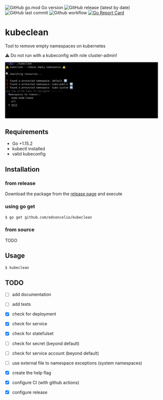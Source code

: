 ![GitHub go.mod Go version](https://img.shields.io/github/go-mod/go-version/edsoncelio/kubeclean)
![GitHub release (latest by date)](https://img.shields.io/github/v/release/edsoncelio/kubeclean)
![GitHub last commit](https://img.shields.io/github/last-commit/edsoncelio/kubeclean)
![Github workflow](https://github.com/edsoncelio/kubeclean/workflows/Go/badge.svg)
[![Go Report Card](https://goreportcard.com/badge/github.com/edsoncelio/kubeclean)](https://goreportcard.com/report/github.com/edsoncelio/kubeclean)

# kubeclean
Tool to remove empty namespaces on kubernetes

:warning: Do not run with a kubeconfig with role cluster-admin!

![](example.png)

## Requirements
* Go +1.15.2
* kubectl installed
* valid kubeconfig

## Installation 

### from release
Download the package from the [release page](https://github.com/edsoncelio/kubeclean/releases) and execute

### using go get   
`$ go get github.com/edsoncelio/kubeclean`

### from source
TODO

## Usage   
`$ kubeclean`

## TODO
 - [ ] add documentation
 - [ ] add tests
 - [x] check for deployment
 - [x] check for service
 - [x] check for statefulset
 - [ ] check for secret (beyond default)
 - [ ] check for service account (beyond default)
 - [ ] use external file to namespace exceptions (system namespaces)
 - [x] create the help flag
 - [x] configure CI (with github actions)
 - [x] configure release
 
